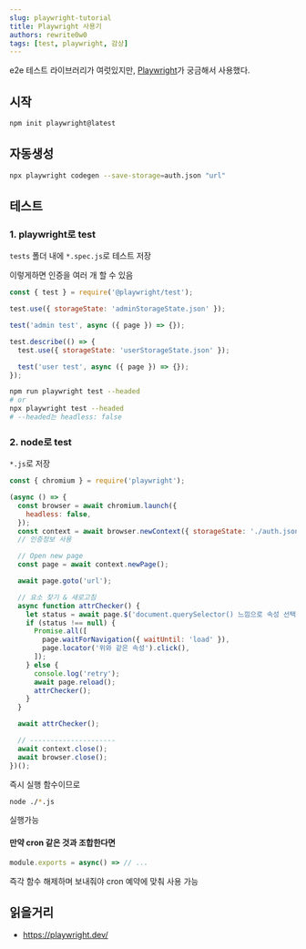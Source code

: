 ```yaml
---
slug: playwright-tutorial
title: Playwright 사용기
authors: rewrite0w0
tags: [test, playwright, 감상]
---
```


e2e 테스트 라이브러리가 여럿있지만, [Playwright](playwright.dev/)가 궁금해서 사용했다.

## 시작

```bash
npm init playwright@latest
```

## 자동생성

```bash
npx playwright codegen --save-storage=auth.json "url"
```

## 테스트

### 1. playwright로 test

`tests` 폴더 내에 `*.spec.js`로 테스트 저장

이렇게하면 인증을 여러 개 할 수 있음

```js
const { test } = require('@playwright/test');

test.use({ storageState: 'adminStorageState.json' });

test('admin test', async ({ page }) => {});

test.describe(() => {
  test.use({ storageState: 'userStorageState.json' });

  test('user test', async ({ page }) => {});
});
```

```bash
npm run playwright test --headed
# or
npx playwright test --headed
# --headed는 headless: false
```

### 2. node로 test

`*.js`로 저장

```js
const { chromium } = require('playwright');

(async () => {
  const browser = await chromium.launch({
    headless: false,
  });
  const context = await browser.newContext({ storageState: './auth.json' });
  // 인증정보 사용

  // Open new page
  const page = await context.newPage();

  await page.goto('url');

  // 요소 찾기 & 새로고침
  async function attrChecker() {
    let status = await page.$('document.querySelector() 느낌으로 속성 선택');
    if (status !== null) {
      Promise.all([
        page.waitForNavigation({ waitUntil: 'load' }),
        page.locator('위와 같은 속성').click(),
      ]);
    } else {
      console.log('retry');
      await page.reload();
      attrChecker();
    }
  }

  await attrChecker();

  // ---------------------
  await context.close();
  await browser.close();
})();
```

즉시 실행 함수이므로

```bash
node ./*.js
```

실행가능

#### 만약 cron 같은 것과 조합한다면

```js
module.exports = async() => // ...
```

즉각 함수 해제하며 보내줘야 cron 예약에 맞춰 사용 가능

## 읽을거리

- https://playwright.dev/
